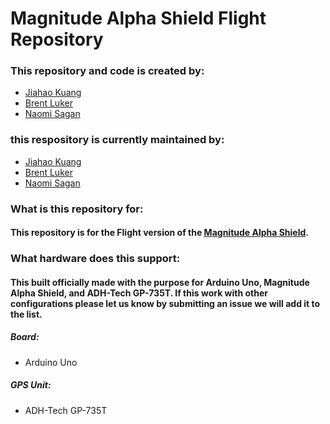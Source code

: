 # Magnitude Alpha Shield Flight Repository

### This repository and code is created by:
* [Jiahao Kuang](https://github.com/jiahaok)
* [Brent Luker](https://github.com/mydogisjibe)
* [Naomi Sagan](https://github.com/NSagan271)

### this respository is currently maintained by:
* [Jiahao Kuang](https://github.com/jiahaok)
* [Brent Luker](https://github.com/mydogisjibe)
* [Naomi Sagan](https://github.com/NSagan271)

### What is this repository for:

#### This repository is for the Flight version of the [Magnitude Alpha Shield](https://magnitude.io/product/cansat/).

### What hardware does this support:

#### This built officially made with the purpose for Arduino Uno, Magnitude Alpha Shield, and ADH-Tech GP-735T. If this work with other configurations please let us know by submitting an issue we will add it to the list.

##### Board:
* Arduino Uno

##### GPS Unit:
* ADH-Tech GP-735T
